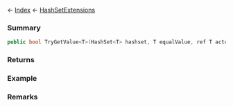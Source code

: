 ← [Index](Api-Index) ← [HashSetExtensions](System.Collections.Generic.HashSetExtensions)

### Summary

```csharp
public bool TryGetValue<T>(HashSet<T> hashset, T equalValue, ref T actualValue)
```

### Returns

### Example

### Remarks

